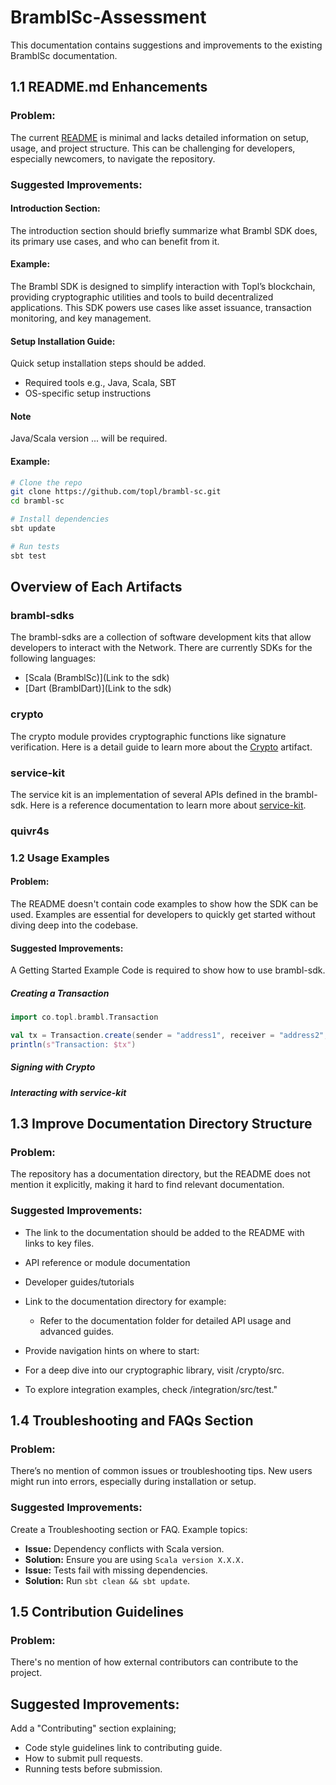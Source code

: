 # BramblSc-Assessment
This documentation contains suggestions and improvements to the existing BramblSc documentation.


## 1.1 README.md Enhancements
### Problem:
The current [README](https://github.com/Topl/BramblSc) is minimal and lacks detailed information on setup, usage, and project structure. This can be challenging for developers, especially newcomers, to navigate the repository.

### Suggested Improvements:
#### Introduction Section:
The introduction section should briefly summarize what Brambl SDK does, its primary use cases, and who can benefit from it.

#### Example:

The Brambl SDK is designed to simplify interaction with Topl’s blockchain, providing cryptographic utilities and tools to build decentralized applications. This SDK powers use cases like asset issuance, transaction monitoring, and key management.

#### Setup Installation Guide:
Quick setup installation steps should be added.

- Required tools e.g., Java, Scala, SBT
- OS-specific setup instructions

#### Note
Java/Scala version ... will be required.


#### Example:
```bash
# Clone the repo
git clone https://github.com/topl/brambl-sc.git
cd brambl-sc

# Install dependencies
sbt update

# Run tests
sbt test
```

## Overview of Each Artifacts

### brambl-sdks
The brambl-sdks are a collection of software development kits that allow developers to interact with the Network. There are currently SDKs for the following languages:

- [Scala (BramblSc)](Link to the sdk)
- [Dart (BramblDart)](Link to the sdk)
  
### crypto
The crypto module provides cryptographic functions like signature verification. Here is a detail guide to learn more about the [Crypto]() artifact.

### service-kit
The service kit is an implementation of several APIs defined in the brambl-sdk. Here is a reference documentation to learn more about [service-kit](https://topl.github.io/BramblSc/docs/current/service-kit/big-picture).

### quivr4s

### 1.2 Usage Examples
#### Problem:
The README doesn't contain code examples to show how the SDK can be used. Examples are essential for developers to quickly get started without diving deep into the codebase.

#### Suggested Improvements:
A Getting Started Example Code is required to show how to use brambl-sdk.

##### Creating a Transaction

```scala
import co.topl.brambl.Transaction

val tx = Transaction.create(sender = "address1", receiver = "address2", amount = 100)
println(s"Transaction: $tx")
```
##### Signing with Crypto

##### Interacting with service-kit


## 1.3 Improve Documentation Directory Structure
### Problem:
The repository has a documentation directory, but the README does not mention it explicitly, making it hard to find relevant documentation.

### Suggested Improvements:
- The link to the documentation should be added to the README with links to key files.
- API reference or module documentation
- Developer guides/tutorials
- Link to the documentation directory for example:
  - Refer to the documentation folder for detailed API usage and advanced guides.

- Provide navigation hints on where to start:
 - For a deep dive into our cryptographic library, visit /crypto/src.
 - To explore integration examples, check /integration/src/test."
   
## 1.4 Troubleshooting and FAQs Section
### Problem:
There’s no mention of common issues or troubleshooting tips. New users might run into errors, especially during installation or setup.

### Suggested Improvements:
Create a Troubleshooting section or FAQ. Example topics:
- **Issue:** Dependency conflicts with Scala version.
- **Solution:** Ensure you are using `Scala version X.X.X.`
- **Issue:** Tests fail with missing dependencies.
- **Solution:** Run `sbt clean && sbt update`.
  
## 1.5 Contribution Guidelines
### Problem:
There's no mention of how external contributors can contribute to the project.

## Suggested Improvements:
Add a "Contributing" section explaining;
- Code style guidelines link to contributing guide.
- How to submit pull requests.
- Running tests before submission.
  
